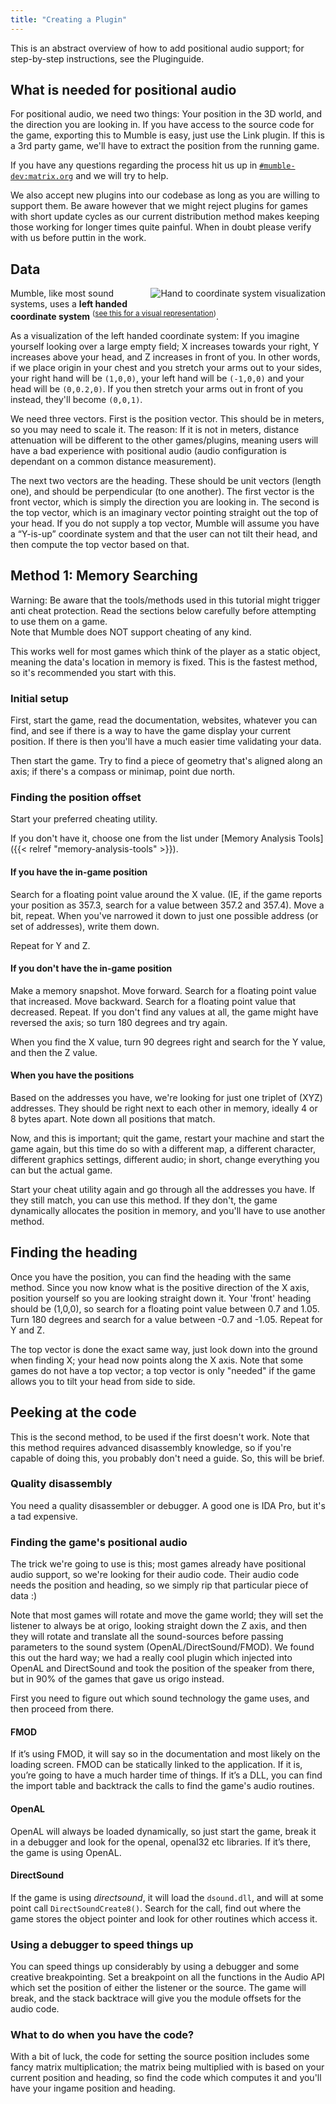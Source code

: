 ```yaml
---
title: "Creating a Plugin"
---
```


This is an abstract overview of how to add positional audio support; for step-by-step instructions, see the Pluginguide.

## What is needed for positional audio

For positional audio, we need two things: Your position in the 3D world, and the direction you are looking in. If you
have access to the source code for the game, exporting this to Mumble is easy, just use the Link plugin. If this is a
3rd party game, we'll have to extract the position from the running game.

If you have any questions regarding the process hit us up in
[`#mumble-dev:matrix.org`](https://matrix.to/#/#mumble-dev:matrix.org) and we will try to help.

We also accept new plugins into our codebase as long as you are willing to support them. Be aware however that we might
reject plugins for games with short update cycles as our current distribution method makes keeping those working for
longer times quite painful. When in doubt please verify with us before puttin in the work.

## Data

<img src="hand-coordinate-systems.png" alt="Hand to coordinate system visualization" style="float: right; margin: 0 0 1em 1em;">

Mumble, like most sound systems, uses a **left handed coordinate system**
<sup>([see this for a visual representation](https://docs.microsoft.com/en-us/windows/win32/direct3d9/coordinate-systems))</sup>.

As a visualization of the left handed coordinate system: If you imagine yourself looking over a large empty field; X
increases towards your right, Y increases above your head, and Z increases in front of you. In other words, if we place
origin in your chest and you stretch your arms out to your sides, your right hand will be `(1,0,0)`, your left hand will
be `(-1,0,0)` and your head will be `(0,0.2,0)`. If you then stretch your arms out in front of you instead, they'll
become `(0,0,1)`.

We need three vectors. First is the position vector. This should be in meters, so you may need to scale it. The reason:
If it is not in meters, distance attenuation will be different to the other games/plugins, meaning users will have a bad
experience with positional audio (audio configuration is dependant on a common distance measurement).

The next two vectors are the heading. These should be unit vectors (length one), and should be perpendicular (to one
another). The first vector is the front vector, which is simply the direction you are looking in. The second is the top
vector, which is an imaginary vector pointing straight out the top of your head. If you do not supply a top vector,
Mumble will assume you have a “Y-is-up” coordinate system and that the user can not tilt their head, and then compute
the top vector based on that.

## Method 1: Memory Searching

Warning: Be aware that the tools/methods used in this tutorial might trigger anti cheat protection. Read the sections
below carefully before attempting to use them on a game.  
Note that Mumble does NOT support cheating of any kind.

This works well for most games which think of the player as a static object, meaning the data's location in memory is
fixed. This is the fastest method, so it's recommended you start with this.

### Initial setup

First, start the game, read the documentation, websites, whatever you can find, and see if there is a way to have the
game display your current position. If there is then you'll have a much easier time validating your data.

Then start the game. Try to find a piece of geometry that's aligned along an axis; if there's a compass or minimap,
point due north.

### Finding the position offset

Start your preferred cheating utility.

If you don't have it, choose one from the list under [Memory Analysis Tools]({{< relref "memory-analysis-tools" >}}).

#### If you have the in-game position

Search for a floating point value around the X value. (IE, if the game reports your position as 357.3, search for a
value between 357.2 and 357.4). Move a bit, repeat. When you've narrowed it down to just one possible address (or set of
addresses), write them down.

Repeat for Y and Z.

#### If you don't have the in-game position

Make a memory snapshot. Move forward. Search for a floating point value that increased. Move backward. Search for a
floating point value that decreased. Repeat. If you don't find any values at all, the game might have reversed the axis;
so turn 180 degrees and try again.

When you find the X value, turn 90 degrees right and search for the Y value, and then the Z value.

#### When you have the positions

Based on the addresses you have, we're looking for just one triplet of (XYZ) addresses. They should be right next to
each other in memory, ideally 4 or 8 bytes apart. Note down all positions that match.

Now, and this is important; quit the game, restart your machine and start the game again, but this time do so with a
different map, a different character, different graphics settings, different audio; in short, change everything you can
but the actual game.

Start your cheat utility again and go through all the addresses you have. If they still match, you can use this method.
If they don't, the game dynamically allocates the position in memory, and you'll have to use another method.

## Finding the heading

Once you have the position, you can find the heading with the same method. Since you now know what is the positive
direction of the X axis, position yourself so you are looking straight down it. Your 'front' heading should be (1,0,0),
so search for a floating point value between 0.7 and 1.05. Turn 180 degrees and search for a value between -0.7 and
-1.05. Repeat for Y and Z.

The top vector is done the exact same way, just look down into the ground when finding X; your head now points along the
X axis. Note that some games do not have a top vector; a top vector is only "needed" if the game allows you to tilt your
head from side to side.

## Peeking at the code

This is the second method, to be used if the first doesn't work. Note that this method requires advanced disassembly
knowledge, so if you're capable of doing this, you probably don't need a guide. So, this will be brief.

### Quality disassembly

You need a quality disassembler or debugger. A good one is IDA Pro, but it's a tad expensive.

### Finding the game's positional audio

The trick we're going to use is this; most games already have positional audio support, so we're looking for their audio
code. Their audio code needs the position and heading, so we simply rip that particular piece of data :)

Note that most games will rotate and move the game world; they will set the listener to always be at origo, looking
straight down the Z axis, and then they will rotate and translate all the sound-sources before passing parameters to the
sound system (OpenAL/DirectSound/FMOD). We found this out the hard way; we had a really cool plugin which injected into
OpenAL and DirectSound and took the position of the speaker from there, but in 90% of the games that gave us origo
instead.

First you need to figure out which sound technology the game uses, and then proceed from there.

#### FMOD

If it’s using FMOD, it will say so in the documentation and most likely on the loading screen. FMOD can be statically
linked to the application. If it is, you’re going to have a much harder time of things. If it’s a DLL, you can find the
import table and backtrack the calls to find the game's audio routines.

#### OpenAL

OpenAL will always be loaded dynamically, so just start the game, break it in a debugger and look for the openal,
openal32 etc libraries. If it’s there, the game is using OpenAL.

#### DirectSound

If the game is using _directsound_, it will load the `dsound.dll`, and will at some point call `DirectSoundCreate8()`.
Search for the call, find out where the game stores the object pointer and look for other routines which access it.

### Using a debugger to speed things up

You can speed things up considerably by using a debugger and some creative breakpointing. Set a breakpoint on all the
functions in the Audio API which set the position of either the listener or the source. The game will break, and the
stack backtrace will give you the module offsets for the audio code.

### What to do when you have the code?

With a bit of luck, the code for setting the source position includes some fancy matrix multiplication; the matrix being
multiplied with is based on your current position and heading, so find the code which computes it and you'll have your
ingame position and heading.
